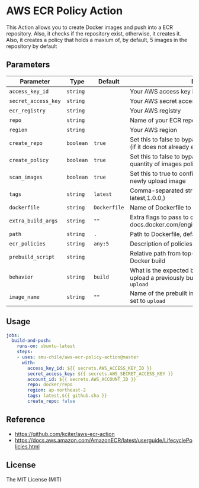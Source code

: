 # AWS ECR Policy Action

This Action allows you to create Docker images and push into a ECR repository. Also, it checks if the repository exist, otherwise, it creates it. Also, it creates a policy that holds a maxium of, by default, 5 images in the repository by default

## Parameters
| Parameter | Type | Default | Description |
|-----------|------|---------|-------------|
| `access_key_id` | `string` | | Your AWS access key id |
| `secret_access_key` | `string` | | Your AWS secret access key |
| `ecr_registry` | `string` | | Your AWS registry |
| `repo` | `string` | | Name of your ECR repository |
| `region` | `string` | | Your AWS region |
| `create_repo` | `boolean` | `true` | Set this to false to bypass the creation of the repository (if it does not already exist) |
| `create_policy` | `boolean` | `true` | Set this to false to bypass the creation of the maximum quantity of images policy (if it does not already exist) |
| `scan_images` | `boolean` | `true` | Set this to true to configure the repository to scan the newly upload image |
| `tags` | `string` | `latest` | Comma-separated string of ECR image tags (ex latest,1.0.0,) |
| `dockerfile` | `string` | `Dockerfile` | Name of Dockerfile to use |
| `extra_build_args` | `string` | `""` | Extra flags to pass to docker build (see docs.docker.com/engine/reference/commandline/build) |
| `path` | `string` | `.` | Path to Dockerfile, defaults to the working directory |
| `ecr_policies` | `string` | `any:5` | Description of policies in a form <tag>:<number of images to keep><space><tag>:<number of images to keep>|
| `prebuild_script` | `string` | | Relative path from top-level to script to run before Docker build |
| `behavior` | `string` | `build` | What is the expected behavior, build a new image or upload a previously built one. Valid options are `build` or `upload`|
| `image_name` | `string` | `""` | Name of the prebuilt image. Is mandatory if behavior is set to `upload`|
## Usage
```yaml
jobs:
  build-and-push:
    runs-on: ubuntu-latest
    steps:
    - uses: smu-chile/aws-ecr-policy-action@master
      with:
        access_key_id: ${{ secrets.AWS_ACCESS_KEY_ID }}
        secret_access_key: ${{ secrets.AWS_SECRET_ACCESS_KEY }}
        account_id: ${{ secrets.AWS_ACCOUNT_ID }}
        repo: docker/repo
        region: ap-northeast-2
        tags: latest,${{ github.sha }}
        create_repo: false
```

## Reference
* https://github.com/kciter/aws-ecr-action
* https://docs.aws.amazon.com/AmazonECR/latest/userguide/LifecyclePolicies.html

## License
The MIT License (MIT)
